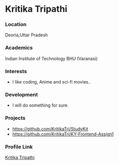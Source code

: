 # Kritika Tripathi

### Location

Deoria,Uttar Pradesh

### Academics

Indian Institute of Technology BHU (Varanasi)

### Interests

- I like coding, Anime and sci-fi movies..

### Development

- I will do something for sure.

### Projects

- https://github.com/KritikaTri/StudyKit
- https://github.com/KritikaTri/KY-Frontend-Assign1

### Profile Link

[Kritika Tripathi](https://github.com/KritikaTri)